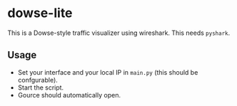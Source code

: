 # dowse-lite
This is a Dowse-style traffic visualizer using wireshark.
This needs `pyshark`.

## Usage
- Set your interface and your local IP in `main.py` (this should be confgurable).
- Start the script.
- Gource should automatically open.
